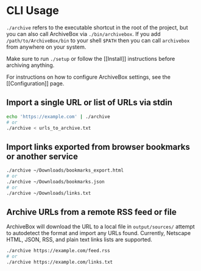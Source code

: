 # CLI Usage

`./archive` refers to the executable shortcut in the root of the project, but you can also call ArchiveBox via `./bin/archivebox`.  If you add `/path/to/ArchiveBox/bin` to your shell `$PATH` then you can call `archivebox` from anywhere on your system.

Make sure to run `./setup` or follow the [[Install]] instructions before archiving anything.

For instructions on how to configure ArchiveBox settings, see the [[Configuration]] page.

## Import a single URL or list of URLs via stdin
```bash
echo 'https://example.com' | ./archive
# or
./archive < urls_to_archive.txt
```

## Import links exported from browser bookmarks or another service
```bash
./archive ~/Downloads/bookmarks_export.html
# or
./archive ~/Downloads/bookmarks.json
# or
./archive ~/Downloads/links.txt
```

## Archive URLs from a remote RSS feed or file
ArchiveBox will download the URL to a local file in `output/sources/` attempt to autodetect the format and import any URLs found. Currently, Netscape HTML, JSON, RSS, and plain text links lists are supported.

```bash
./archive https://example.com/feed.rss
# or
./archive https://example.com/links.txt
```